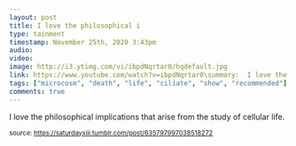 ```yaml
---
layout: post
title: I love the philosophical i
type: tainment
timestamp: November 25th, 2020 3:43pm
audio: 
video: 
image: http://i3.ytimg.com/vi/ibpdNqrtar0/hqdefault.jpg
link: https://www.youtube.com/watch?v=ibpdNqrtar0\summary:  I love the philosophical implications that arise from the study of cellular life. 
tags: ["microcosm", "death", "life", "ciliate", "show", "recommended"]
comments: true
---
```

    
I love the philosophical implications that arise from the study of cellular life.<br/>
 
  
<small>source: https://saturdayxiii.tumblr.com/post/635797997038518272</small>